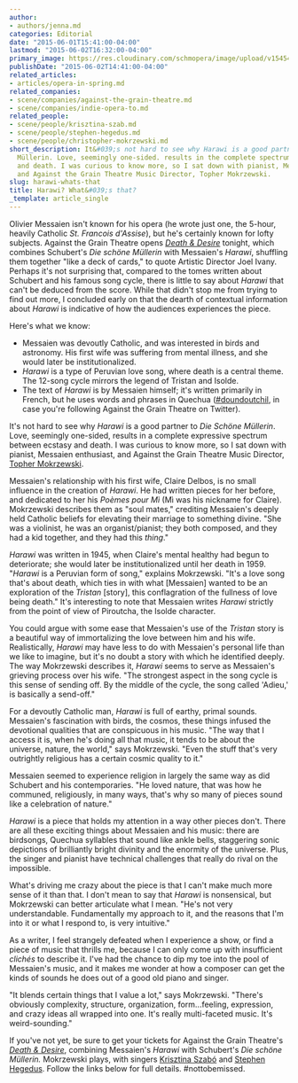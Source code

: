 ```yaml
---
author:
- authors/jenna.md
categories: Editorial
date: "2015-06-01T15:41:00-04:00"
lastmod: "2015-06-02T16:32:00-04:00"
primary_image: https://res.cloudinary.com/schmopera/image/upload/v1545409169/media/webhook-uploads/1433270355896/TwoBirds.jpg.jpg
publishDate: "2015-06-02T14:41:00-04:00"
related_articles:
- articles/opera-in-spring.md
related_companies:
- scene/companies/against-the-grain-theatre.md
- scene/companies/indie-opera-to.md
related_people:
- scene/people/krisztina-szab.md
- scene/people/stephen-hegedus.md
- scene/people/christopher-mokrzewski.md
short_description: It&#039;s not hard to see why Harawi is a good partner to Die Schöne
  Müllerin. Love, seemingly one-sided. results in the complete spectrum between ecstasy
  and death. I was curious to know more, so I sat down with pianist, Messaien enthusiast,
  and Against the Grain Theatre Music Director, Topher Mokrzewski.
slug: harawi-whats-that
title: Harawi? What&#039;s that?
_template: article_single
---
```


Olivier Messaien isn't known for his opera (he wrote just one, the 5-hour, heavily Catholic *St. Francois d'Assise*), but he's certainly known for lofty subjects. Against the Grain Theatre opens [*Death & Desire*](http://againstthegraintheatre.com/shows/deathanddesire) tonight, which combines Schubert's *Die schöne Müllerin* with Messaien's *Harawi*, shuffling them together "like a deck of cards," to quote Artistic Director Joel Ivany. Perhaps it's not surprising that, compared to the tomes written about Schubert and his famous song cycle, there is little to say about *Harawi* that can't be deduced from the score. While that didn't stop me from trying to find out more, I concluded early on that the dearth of contextual information about *Harawi* is indicative of how the audiences experiences the piece. 

Here's what we know: 
- Messaien was devoutly Catholic, and was interested in birds and astronomy. His first wife was suffering from mental illness, and she would later be institutionalized.
- *Harawi* is a type of Peruvian love song, where death is a central theme. The 12-song cycle mirrors the legend of Tristan and Isolde.
- The text of *Harawi* is by Messaien himself; it's written primarily in French, but he uses words and phrases in Quechua ([#doundoutchil](https://twitter.com/hashtag/doundoutchil?src=hash), in case you're following Against the Grain Theatre on Twitter).

It's not hard to see why *Harawi* is a good partner to *Die Schöne Müllerin*. Love, seemingly one-sided, results in a complete expressive spectrum between ecstasy and death. I was curious to know more, so I sat down with pianist, Messaien enthusiast, and Against the Grain Theatre Music Director, [Topher Mokrzewski](/scene/people/christopher-mokrzewski/).

Messaien's relationship with his first wife, Claire Delbos, is no small influence in the creation of *Harawi*. He had written pieces for her before, and dedicated to her his *Poèmes pour Mì* (Mì was his nickname for Claire). Mokrzewski describes them as "soul mates," crediting Messaien's deeply held Catholic beliefs for elevating their marriage to something divine. "She was a violinist, he was an organist/pianist; they both composed, and they had a kid together, and they had this *thing*."

*Harawi* was written in 1945, when Claire's mental healthy had begun to deteriorate; she would later be institutionalized until her death in 1959. "*Harawi* is a Peruvian form of song," explains Mokrzewski. "It's a love song that's about death, which ties in with what [Messaien] wanted to be an exploration of the *Tristan* [story], this conflagration of the fullness of love being death." It's interesting to note that Messaien writes *Harawi* strictly from the point of view of Piroutcha, the Isolde character. 

You could argue with some ease that Messaien's use of the *Tristan* story is a beautiful way of immortalizing the love between him and his wife. Realistically, *Harawi* may have less to do with Messaien's personal life than we like to imagine, but it's no doubt a story with which he identified deeply. The way Mokrzewski describes it, *Harawi* seems to serve as Messaien's grieving process over his wife. "The strongest aspect in the song cycle is this sense of sending off. By the middle of the cycle, the song called 'Adieu,' is basically a send-off."

For a devoutly Catholic man, *Harawi* is full of earthy, primal sounds. Messaien's fascination with birds, the cosmos, these things infused the devotional qualities that are conspicuous in his music. "The way that I access it is, when he's doing all that music, it tends to be about the universe, nature, the world," says Mokrzewski. "Even the stuff that's very outrightly religious has a certain cosmic quality to it."

Messaien seemed to experience religion in largely the same way as did Schubert and his contemporaries. "He loved nature, that was how he communed, religiously, in many ways, that's why so many of pieces sound like a celebration of nature."

*Harawi* is a piece that holds my attention in a way other pieces don't. There are all these exciting things about Messaien and his music: there are birdsongs, Quechua syllables that sound like ankle bells, staggering sonic depictions of brilliantly bright divinity and the enormity of the universe. Plus, the singer and pianist have technical challenges that really do rival on the impossible. 

What's driving me crazy about the piece is that I can't make much more sense of it than that. I don't mean to say that *Harawi* is nonsensical, but Mokrzewski can better articulate what I mean. "He's not very understandable. Fundamentally my approach to it, and the reasons that I'm into it or what I respond to, is very intuitive."

As a writer, I feel strangely defeated when I experience a show, or find a piece of music that thrills me, because I can only come up with insufficient *clichés* to describe it. I've had the chance to dip my toe into the pool of Messaien's music, and it makes me wonder at how a composer can get the kinds of sounds he does out of a good old piano and singer. 

"It blends certain things that I value a lot," says Mokrzewski. "There's obviously complexity, structure, organization, form...feeling, expression, and crazy ideas all wrapped into one. It's really multi-faceted music. It's weird-sounding."

If you've not yet, be sure to get your tickets for Against the Grain Theatre's [*Death & Desire*](http://againstthegraintheatre.com/shows/deathanddesire), combining Messaien's *Harawi* with Schubert's *Die schöne Müllerin.* Mokrzewski plays, with singers [Krisztina Szabó](/scene/people/krisztina-szabo/) and [Stephen Hegedus](/scene/people/stephen-hegedus/). Follow the links below for full details. #nottobemissed.
